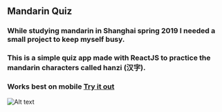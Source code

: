 ## Mandarin Quiz

### While studying mandarin in Shanghai spring 2019 I needed a small project to keep myself busy.

### This is a simple quiz app made with ReactJS to practice the mandarin characters called hanzi (汉字).

### Works best on mobile [Try it out](https://bennycarlsson.github.io/mandarin/)

![Alt text](readmeImages/1.jpg?raw=true "Optional Title")
